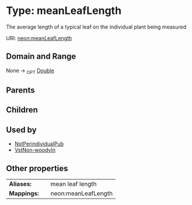 
# Type: meanLeafLength


The average length of a typical leaf on the individual plant being measured

URI: [neon:meanLeafLength](https://data.neonscience.org/meanLeafLength)


## Domain and Range

None ->  <sub>OPT</sub> [Double](types/Double.md)

## Parents


## Children


## Used by

 * [NstPerindividualPub](NstPerindividualPub.md)
 * [VstNon-woodyIn](VstNon-woodyIn.md)

## Other properties

|  |  |  |
| --- | --- | --- |
| **Aliases:** | | mean leaf length |
| **Mappings:** | | neon:meanLeafLength |

